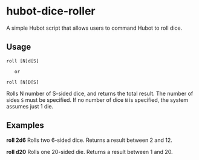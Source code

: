 # hubot-dice-roller
A simple Hubot script that allows users to command Hubot to roll dice.

Usage
-----

    roll [N]d[S]

	   or

    roll [N]D[S]

Rolls N number of S-sided dice, and returns the total result.
The number of sides `S` must be specified.
If no number of dice `N` is specified, the system assumes just 1 die.

Examples
--------

**roll 2d6**
Rolls two 6-sided dice. Returns a result between 2 and 12.

**roll d20**
Rolls one 20-sided die. Returns a result between 1 and 20.
